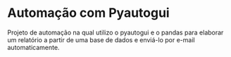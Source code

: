 # Automação com Pyautogui
Projeto de automação na qual utilizo o pyautogui e o pandas para elaborar um relatório a partir de uma base de dados e enviá-lo por e-mail automaticamente. 
